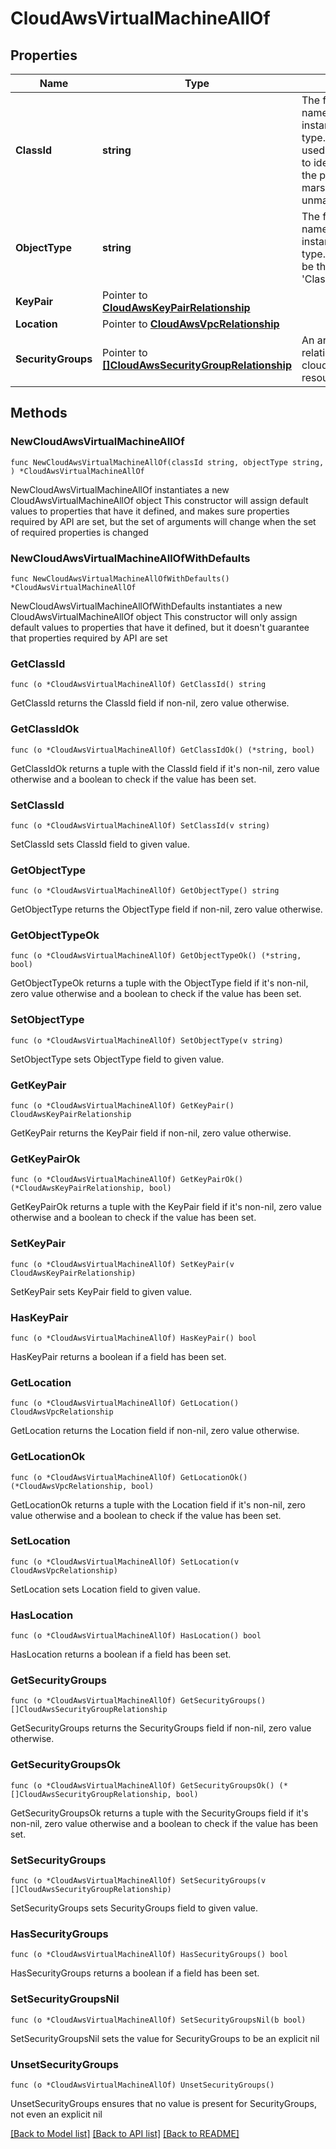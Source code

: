 # CloudAwsVirtualMachineAllOf

## Properties

Name | Type | Description | Notes
------------ | ------------- | ------------- | -------------
**ClassId** | **string** | The fully-qualified name of the instantiated, concrete type. This property is used as a discriminator to identify the type of the payload when marshaling and unmarshaling data. | [default to "cloud.AwsVirtualMachine"]
**ObjectType** | **string** | The fully-qualified name of the instantiated, concrete type. The value should be the same as the &#39;ClassId&#39; property. | [default to "cloud.AwsVirtualMachine"]
**KeyPair** | Pointer to [**CloudAwsKeyPairRelationship**](cloud.AwsKeyPair.Relationship.md) |  | [optional] 
**Location** | Pointer to [**CloudAwsVpcRelationship**](cloud.AwsVpc.Relationship.md) |  | [optional] 
**SecurityGroups** | Pointer to [**[]CloudAwsSecurityGroupRelationship**](CloudAwsSecurityGroupRelationship.md) | An array of relationships to cloudAwsSecurityGroup resources. | [optional] [readonly] 

## Methods

### NewCloudAwsVirtualMachineAllOf

`func NewCloudAwsVirtualMachineAllOf(classId string, objectType string, ) *CloudAwsVirtualMachineAllOf`

NewCloudAwsVirtualMachineAllOf instantiates a new CloudAwsVirtualMachineAllOf object
This constructor will assign default values to properties that have it defined,
and makes sure properties required by API are set, but the set of arguments
will change when the set of required properties is changed

### NewCloudAwsVirtualMachineAllOfWithDefaults

`func NewCloudAwsVirtualMachineAllOfWithDefaults() *CloudAwsVirtualMachineAllOf`

NewCloudAwsVirtualMachineAllOfWithDefaults instantiates a new CloudAwsVirtualMachineAllOf object
This constructor will only assign default values to properties that have it defined,
but it doesn't guarantee that properties required by API are set

### GetClassId

`func (o *CloudAwsVirtualMachineAllOf) GetClassId() string`

GetClassId returns the ClassId field if non-nil, zero value otherwise.

### GetClassIdOk

`func (o *CloudAwsVirtualMachineAllOf) GetClassIdOk() (*string, bool)`

GetClassIdOk returns a tuple with the ClassId field if it's non-nil, zero value otherwise
and a boolean to check if the value has been set.

### SetClassId

`func (o *CloudAwsVirtualMachineAllOf) SetClassId(v string)`

SetClassId sets ClassId field to given value.


### GetObjectType

`func (o *CloudAwsVirtualMachineAllOf) GetObjectType() string`

GetObjectType returns the ObjectType field if non-nil, zero value otherwise.

### GetObjectTypeOk

`func (o *CloudAwsVirtualMachineAllOf) GetObjectTypeOk() (*string, bool)`

GetObjectTypeOk returns a tuple with the ObjectType field if it's non-nil, zero value otherwise
and a boolean to check if the value has been set.

### SetObjectType

`func (o *CloudAwsVirtualMachineAllOf) SetObjectType(v string)`

SetObjectType sets ObjectType field to given value.


### GetKeyPair

`func (o *CloudAwsVirtualMachineAllOf) GetKeyPair() CloudAwsKeyPairRelationship`

GetKeyPair returns the KeyPair field if non-nil, zero value otherwise.

### GetKeyPairOk

`func (o *CloudAwsVirtualMachineAllOf) GetKeyPairOk() (*CloudAwsKeyPairRelationship, bool)`

GetKeyPairOk returns a tuple with the KeyPair field if it's non-nil, zero value otherwise
and a boolean to check if the value has been set.

### SetKeyPair

`func (o *CloudAwsVirtualMachineAllOf) SetKeyPair(v CloudAwsKeyPairRelationship)`

SetKeyPair sets KeyPair field to given value.

### HasKeyPair

`func (o *CloudAwsVirtualMachineAllOf) HasKeyPair() bool`

HasKeyPair returns a boolean if a field has been set.

### GetLocation

`func (o *CloudAwsVirtualMachineAllOf) GetLocation() CloudAwsVpcRelationship`

GetLocation returns the Location field if non-nil, zero value otherwise.

### GetLocationOk

`func (o *CloudAwsVirtualMachineAllOf) GetLocationOk() (*CloudAwsVpcRelationship, bool)`

GetLocationOk returns a tuple with the Location field if it's non-nil, zero value otherwise
and a boolean to check if the value has been set.

### SetLocation

`func (o *CloudAwsVirtualMachineAllOf) SetLocation(v CloudAwsVpcRelationship)`

SetLocation sets Location field to given value.

### HasLocation

`func (o *CloudAwsVirtualMachineAllOf) HasLocation() bool`

HasLocation returns a boolean if a field has been set.

### GetSecurityGroups

`func (o *CloudAwsVirtualMachineAllOf) GetSecurityGroups() []CloudAwsSecurityGroupRelationship`

GetSecurityGroups returns the SecurityGroups field if non-nil, zero value otherwise.

### GetSecurityGroupsOk

`func (o *CloudAwsVirtualMachineAllOf) GetSecurityGroupsOk() (*[]CloudAwsSecurityGroupRelationship, bool)`

GetSecurityGroupsOk returns a tuple with the SecurityGroups field if it's non-nil, zero value otherwise
and a boolean to check if the value has been set.

### SetSecurityGroups

`func (o *CloudAwsVirtualMachineAllOf) SetSecurityGroups(v []CloudAwsSecurityGroupRelationship)`

SetSecurityGroups sets SecurityGroups field to given value.

### HasSecurityGroups

`func (o *CloudAwsVirtualMachineAllOf) HasSecurityGroups() bool`

HasSecurityGroups returns a boolean if a field has been set.

### SetSecurityGroupsNil

`func (o *CloudAwsVirtualMachineAllOf) SetSecurityGroupsNil(b bool)`

 SetSecurityGroupsNil sets the value for SecurityGroups to be an explicit nil

### UnsetSecurityGroups
`func (o *CloudAwsVirtualMachineAllOf) UnsetSecurityGroups()`

UnsetSecurityGroups ensures that no value is present for SecurityGroups, not even an explicit nil

[[Back to Model list]](../README.md#documentation-for-models) [[Back to API list]](../README.md#documentation-for-api-endpoints) [[Back to README]](../README.md)


